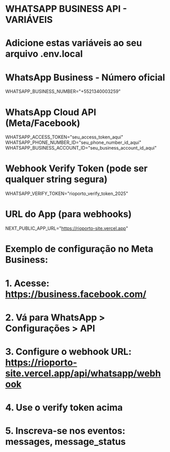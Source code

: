 # WHATSAPP BUSINESS API - VARIÁVEIS

# Adicione estas variáveis ao seu arquivo .env.local

# WhatsApp Business - Número oficial
WHATSAPP_BUSINESS_NUMBER="+5521340003259"

# WhatsApp Cloud API (Meta/Facebook)
WHATSAPP_ACCESS_TOKEN="seu_access_token_aqui"
WHATSAPP_PHONE_NUMBER_ID="seu_phone_number_id_aqui"
WHATSAPP_BUSINESS_ACCOUNT_ID="seu_business_account_id_aqui"

# Webhook Verify Token (pode ser qualquer string segura)
WHATSAPP_VERIFY_TOKEN="rioporto_verify_token_2025"

# URL do App (para webhooks)
NEXT_PUBLIC_APP_URL="https://rioporto-site.vercel.app"

# Exemplo de configuração no Meta Business:
# 1. Acesse: https://business.facebook.com/
# 2. Vá para WhatsApp > Configurações > API
# 3. Configure o webhook URL: https://rioporto-site.vercel.app/api/whatsapp/webhook
# 4. Use o verify token acima
# 5. Inscreva-se nos eventos: messages, message_status